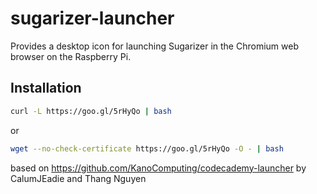 sugarizer-launcher
===================

Provides a desktop icon for launching Sugarizer in the Chromium web browser on the Raspberry Pi.

Installation
------------

```sh
curl -L https://goo.gl/5rHyQo | bash
```

or

```sh
wget --no-check-certificate https://goo.gl/5rHyQo -O - | bash
```

based on https://github.com/KanoComputing/codecademy-launcher by CalumJEadie and Thang Nguyen 
